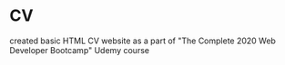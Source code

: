 # CV
created basic HTML CV website as a part of "The Complete 2020 Web Developer Bootcamp" Udemy course
